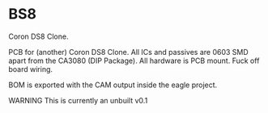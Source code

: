 # BS8
Coron DS8 Clone.

PCB for (another) Coron DS8 Clone. All ICs and passives are 0603 SMD apart from the CA3080 (DIP Package).
All hardware is PCB mount. 
Fuck off board wiring. 

BOM is exported with the CAM output inside the eagle project.

WARNING
This is currently an unbuilt v0.1
